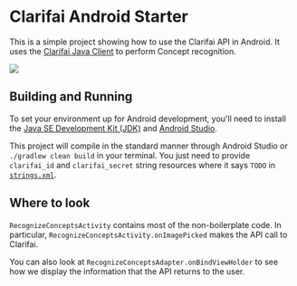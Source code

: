 # Clarifai Android Starter

This is a simple project showing how to use the Clarifai API in Android. It uses the [Clarifai Java Client](https://github.com/Clarifai/clarifai-java) to perform Concept recognition.

<img src="http://i.imgur.com/D782NYS.png" />

## Building and Running

To set your environment up for Android development, you'll need to install the
[Java SE Development Kit (JDK)](http://www.oracle.com/technetwork/java/javase/downloads/jdk8-downloads-2133151.html)
and [Android Studio](https://developer.android.com/studio/index.html).

This project will compile in the standard manner through Android Studio or `./gradlew clean build` in your terminal. You just need to provide `clarifai_id` and `clarifai_secret` string resources
where it says `TODO` in [`strings.xml`](app/src/main/res/values/strings.xml).

## Where to look

`RecognizeConceptsActivity` contains most of the non-boilerplate code. In particular, `RecognizeConceptsActivity.onImagePicked` makes the API call to Clarifai.

You can also look at `RecognizeConceptsAdapter.onBindViewHolder` to see how we display the information that the API returns to the user.

